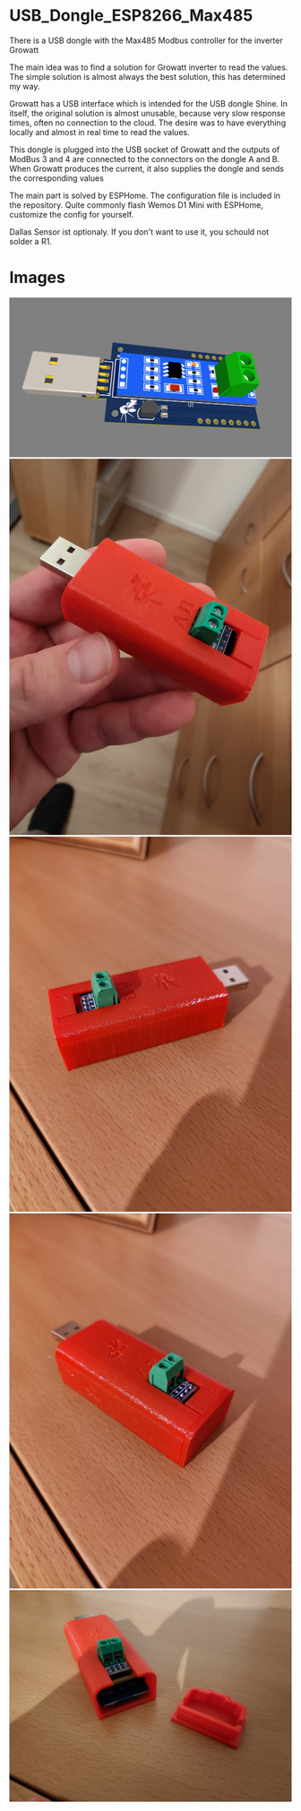 # USB_Dongle_ESP8266_Max485

There is a USB dongle with the Max485 Modbus controller for the inverter Growatt

The main idea was to find a solution for Growatt inverter to read the values. The simple solution is almost always the best solution, this has determined my way.

Growatt has a USB interface which is intended for the USB dongle Shine. In itself, the original solution is almost unusable, because very slow response times, often no connection to the cloud. The desire was to have everything locally and almost in real time to read the values. 

This dongle is plugged into the USB socket of Growatt and the outputs of ModBus 3 and 4 are connected to the connectors on the dongle A and B.
When Growatt produces the current, it also supplies the dongle and sends the corresponding values

The main part is solved by ESPHome. The configuration file is included in the repository. Quite commonly flash Wemos D1 Mini with ESPHome, customize the config for yourself. 

Dallas Sensor ist optionaly. If you don't want to use it, you schould not solder a R1. 

# Images

![3dModel](Images/3dModel.jpg)
![Pic1](Images/20221218184357.jpg)
![Pic2](Images/20221218184409.jpg)
![Pic3](Images/20221218184415.jpg)
![Pic14](Images/20221218184436.jpg)
